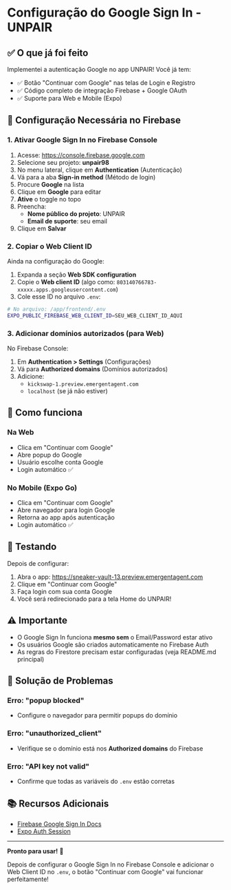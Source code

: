 # Configuração do Google Sign In - UNPAIR

## ✅ O que já foi feito

Implementei a autenticação Google no app UNPAIR! Você já tem:

- ✅ Botão "Continuar com Google" nas telas de Login e Registro
- ✅ Código completo de integração Firebase + Google OAuth
- ✅ Suporte para Web e Mobile (Expo)

## 🔧 Configuração Necessária no Firebase

### 1. Ativar Google Sign In no Firebase Console

1. Acesse: https://console.firebase.google.com
2. Selecione seu projeto: **unpair98**
3. No menu lateral, clique em **Authentication** (Autenticação)
4. Vá para a aba **Sign-in method** (Método de login)
5. Procure **Google** na lista
6. Clique em **Google** para editar
7. **Ative** o toggle no topo
8. Preencha:
   - **Nome público do projeto**: UNPAIR
   - **Email de suporte**: seu email
9. Clique em **Salvar**

### 2. Copiar o Web Client ID

Ainda na configuração do Google:

1. Expanda a seção **Web SDK configuration**
2. Copie o **Web client ID** (algo como: `803140766783-xxxxx.apps.googleusercontent.com`)
3. Cole esse ID no arquivo `.env`:

```bash
# No arquivo: /app/frontend/.env
EXPO_PUBLIC_FIREBASE_WEB_CLIENT_ID=SEU_WEB_CLIENT_ID_AQUI
```

### 3. Adicionar domínios autorizados (para Web)

No Firebase Console:

1. Em **Authentication > Settings** (Configurações)
2. Vá para **Authorized domains** (Domínios autorizados)
3. Adicione:
   - `kickswap-1.preview.emergentagent.com`
   - `localhost` (se já não estiver)

## 📱 Como funciona

### Na Web
- Clica em "Continuar com Google"
- Abre popup do Google
- Usuário escolhe conta Google
- Login automático ✅

### No Mobile (Expo Go)
- Clica em "Continuar com Google"
- Abre navegador para login Google
- Retorna ao app após autenticação
- Login automático ✅

## 🧪 Testando

Depois de configurar:

1. Abra o app: https://sneaker-vault-13.preview.emergentagent.com
2. Clique em "Continuar com Google"
3. Faça login com sua conta Google
4. Você será redirecionado para a tela Home do UNPAIR!

## ⚠️ Importante

- O Google Sign In funciona **mesmo sem** o Email/Password estar ativo
- Os usuários Google são criados automaticamente no Firebase Auth
- As regras do Firestore precisam estar configuradas (veja README.md principal)

## 🐛 Solução de Problemas

### Erro: "popup blocked"
- Configure o navegador para permitir popups do domínio

### Erro: "unauthorized_client"
- Verifique se o domínio está nos **Authorized domains** do Firebase

### Erro: "API key not valid"
- Confirme que todas as variáveis do `.env` estão corretas

## 📚 Recursos Adicionais

- [Firebase Google Sign In Docs](https://firebase.google.com/docs/auth/web/google-signin)
- [Expo Auth Session](https://docs.expo.dev/versions/latest/sdk/auth-session/)

---

**Pronto para usar!** 🚀

Depois de configurar o Google Sign In no Firebase Console e adicionar o Web Client ID no `.env`, o botão "Continuar com Google" vai funcionar perfeitamente!
